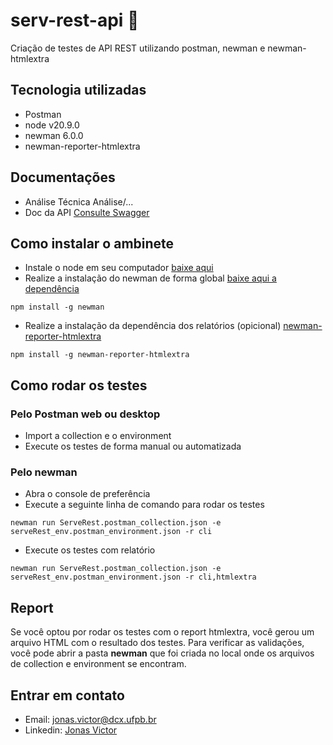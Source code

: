 # serv-rest-api 👾

Criação de testes de API REST utilizando postman, newman e newman-htmlextra

## Tecnologia utilizadas

- Postman
- node v20.9.0
- newman 6.0.0
- newman-reporter-htmlextra

## Documentações

- Análise Técnica Análise/...
- Doc da API [Consulte Swagger](https://serverest.dev/#/)

## Como instalar o ambinete

- Instale o node em seu computador [baixe aqui](https://nodejs.org/en/download)
- Realize a instalação do newman de forma global [baixe aqui a dependência](https://www.npmjs.com/package/newman)
```
npm install -g newman
```
- Realize a instalação da dependência dos relatórios (opicional) [newman-reporter-htmlextra](https://www.npmjs.com/package/newman-reporter-htmlextra)
```
npm install -g newman-reporter-htmlextra
```
## Como rodar os testes

### Pelo Postman web ou desktop

- Import a collection e o environment
- Execute os testes de forma manual ou automatizada

### Pelo newman

- Abra o console de preferência
- Execute a seguinte linha de comando para rodar os testes
```
newman run ServeRest.postman_collection.json -e serveRest_env.postman_environment.json -r cli
```
- Execute os testes com relatório
```
newman run ServeRest.postman_collection.json -e serveRest_env.postman_environment.json -r cli,htmlextra
```

## Report

Se você optou por rodar os testes com o report htmlextra, você gerou um arquivo HTML com o resultado dos testes. Para verificar as validações, você pode abrir a pasta **newman** que foi criada no local onde os arquivos de collection e environment se encontram.

## Entrar em contato

- Email: jonas.victor@dcx.ufpb.br
- Linkedin: [Jonas Victor](linkedin.com/in/jonas-victor)
